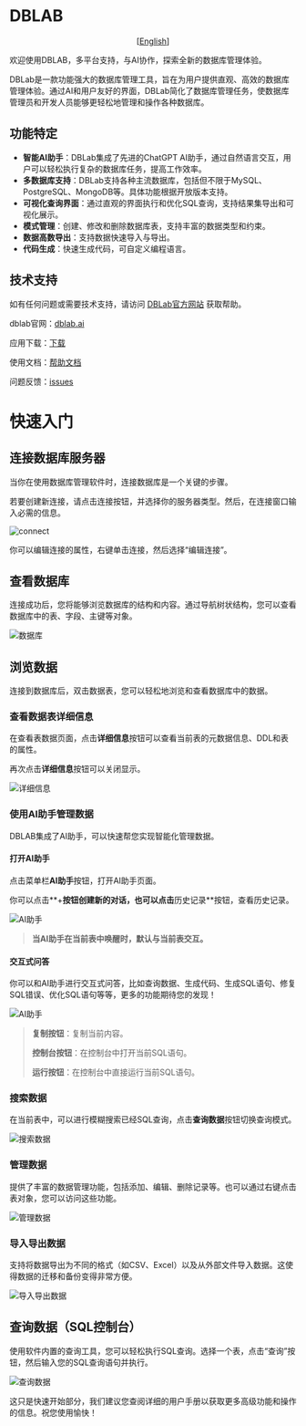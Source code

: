 # DBLAB

<p align="center">
  [<a href="README.md">English</a>]
</p>

欢迎使用DBLAB，多平台支持，与AI协作，探索全新的数据库管理体验。

DBLab是一款功能强大的数据库管理工具，旨在为用户提供直观、高效的数据库管理体验。通过AI和用户友好的界面，DBLab简化了数据库管理任务，使数据库管理员和开发人员能够更轻松地管理和操作各种数据库。



## 功能特定

- **智能AI助手**：DBLab集成了先进的ChatGPT AI助手，通过自然语言交互，用户可以轻松执行复杂的数据库任务，提高工作效率。
- **多数据库支持**：DBLab支持各种主流数据库，包括但不限于MySQL、PostgreSQL、MongoDB等。具体功能根据开放版本支持。
- **可视化查询界面**：通过直观的界面执行和优化SQL查询，支持结果集导出和可视化展示。
- **模式管理**：创建、修改和删除数据库表，支持丰富的数据类型和约束。
- **数据高数导出**：支持数据快速导入与导出。
- **代码生成**：快速生成代码，可自定义编程语言。



## 技术支持

如有任何问题或需要技术支持，请访问 [DBLab官方网站](https://www.dblab.ai/) 获取帮助。

dblab官网：[dblab.ai](https://www.dblab.ai/)

应用下载：[下载](https://www.dblab.ai/#download)

使用文档：[帮助文档](https://www.dblab.ai/docs/)

问题反馈：[issues](https://github.com/dblabai/dblab/issues)



# 快速入门

## 连接数据库服务器

当你在使用数据库管理软件时，连接数据库是一个关键的步骤。

若要创建新连接，请点击连接按钮，并选择你的服务器类型。然后，在连接窗口输入必需的信息。

![connect](docs/public/connect.png)

你可以编辑连接的属性，右键单击连接，然后选择“编辑连接”。

## 查看数据库

连接成功后，您将能够浏览数据库的结构和内容。通过导航树状结构，您可以查看数据库中的表、字段、主键等对象。

![数据库](docs/public/database.png)

## 浏览数据

连接到数据库后，双击数据表，您可以轻松地浏览和查看数据库中的数据。

### 查看数据表详细信息

在查看表数据页面，点击**详细信息**按钮可以查看当前表的元数据信息、DDL和表的属性。

再次点击**详细信息**按钮可以关闭显示。

![详细信息](docs/public/table-info.png)

### 使用AI助手管理数据

DBLAB集成了AI助手，可以快速帮您实现智能化管理数据。

#### 打开AI助手

点击菜单栏**AI助手**按钮，打开AI助手页面。

你可以点击**+**按钮创建新的对话，也可以点击**历史记录**按钮，查看历史记录。

![AI助手](docs/public/ai.png)

> **当AI助手在当前表中唤醒时，默认与当前表交互。**

#### 交互式问答

你可以和AI助手进行交互式问答，比如查询数据、生成代码、生成SQL语句、修复SQL错误、优化SQL语句等等，更多的功能期待您的发现！

![AI助手](docs/public/ai-chat.png)

> **复制按钮**：复制当前内容。
>
> **控制台按钮**：在控制台中打开当前SQL语句。
>
> **运行按钮**：在控制台中直接运行当前SQL语句。

### 搜索数据

在当前表中，可以进行模糊搜索已经SQL查询，点击**查询数据**按钮切换查询模式。

![搜索数据](docs/public/search.png)

### 管理数据

提供了丰富的数据管理功能，包括添加、编辑、删除记录等。也可以通过右键点击表对象，您可以访问这些功能。

![管理数据](docs/public/table-log.png)

### 导入导出数据

支持将数据导出为不同的格式（如CSV、Excel）以及从外部文件导入数据。这使得数据的迁移和备份变得非常方便。

![导入导出数据](docs/public/import.png)

## 查询数据（SQL控制台）

使用软件内置的查询工具，您可以轻松执行SQL查询。选择一个表，点击“查询”按钮，然后输入您的SQL查询语句并执行。

![查询数据](docs/public/console.png)

这只是快速开始部分，我们建议您查阅详细的用户手册以获取更多高级功能和操作的信息。祝您使用愉快！
